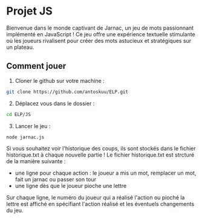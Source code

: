 # Projet JS

Bienvenue dans le monde captivant de Jarnac, un jeu de mots passionnant implémenté en JavaScript ! Ce jeu offre une expérience textuelle stimulante où les joueurs rivalisent pour créer des mots astucieux et stratégiques sur un plateau.

## Comment jouer

1) Cloner le github sur votre machine :

``` bash
git clone https://github.com/antoskuu/ELP.git
```

2) Déplacez vous dans le dossier :

``` bash
cd ELP/JS
```

3) Lancer le jeu :

``` bash
node jarnac.js
```

Si vous souhaitez voir l'historique des coups, ils sont stockés dans le fichier historique.txt à chaque nouvelle partie !
Le fichier historique.txt est strcturé de la manière suivante : 

- une ligne pour chaque action : le joueur a mis un mot, remplacer un mot, fait un jarnac ou passer son tour
- une ligne dès que le joueur pioche une lettre

Sur chaque ligne, le numéro du joueur qui a réalisé l'action ou pioché la lettre est affiché en spécifiant l'action réalisé et les éventuels changements du jeu.

